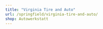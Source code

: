 ```yaml
---
title: "Virginia Tire and Auto"
url: /springfield/virginia-tire-and-auto/
shop: Autowerkstatt
---
```

